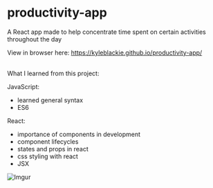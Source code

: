 # productivity-app
A React app made to help concentrate time spent on certain activities throughout the day

View in browser here: https://kyleblackie.github.io/productivity-app/

<br>
What I learned from this project:

JavaScript:
- learned general syntax
- ES6

React:
- importance of components in development
- component lifecycles
- states and props in react
- css styling with react 
- JSX

![Imgur](https://i.imgur.com/ZHKEKWT.jpg)
